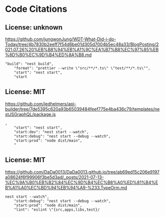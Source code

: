 # Code Citations

## License: unknown
https://github.com/jungwonJung/WDT-What-Did-i-do-Today/tree/4b7830b2eeff7f54d6be01d305d7004b5ec48a33/BlogPosting/2021.07.26%20%EB%B8%94%EB%A1%9C%EA%B7%B8%EC%97%85%EB%8D%B0%EC%9D%B4%ED%8A%B8.md

```
"build": "nest build",
    "format": "prettier --write \"src/**/*.ts\" \"test/**/*.ts\"",
    "start": "nest start",
    "start
```


## License: MIT
https://github.com/jedhelmers/api-builder/tree/7de5395c620a93b65039484feef775e4ba436c79/templates/nestJSGraphQL/package.js

```
,
    "start": "nest start",
    "start:dev": "nest start --watch",
    "start:debug": "nest start --debug --watch",
    "start:prod": "node dist/main",
    "
```


## License: MIT
https://github.com/DaDa0013/DaDa0013.github.io/tree/ab69ed15c206e9197a08624f6f99906f3be5d3ad/_posts/2021-07-13-%EC%9A%B0%EB%B2%84%EC%9D%B4%EC%B8%A0%ED%81%B4%EB%A1%A0%EC%BD%94%EB%94%A9-%233.TypeOrm.md

```
nest start --watch",
    "start:debug": "nest start --debug --watch",
    "start:prod": "node dist/main",
    "lint": "eslint \"{src,apps,libs,test}/
```

